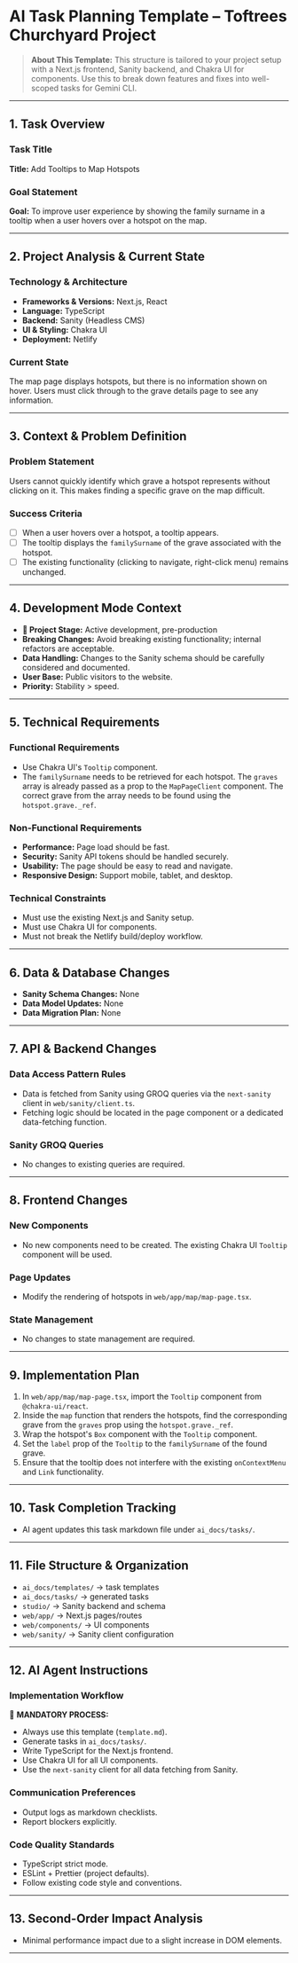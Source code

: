 # AI Task Planning Template – Toftrees Churchyard Project

> **About This Template:** This structure is tailored to your project setup with a Next.js frontend, Sanity backend, and Chakra UI for components. Use this to break down features and fixes into well-scoped tasks for Gemini CLI.

---

## 1. Task Overview

### Task Title
**Title:** Add Tooltips to Map Hotspots

### Goal Statement
**Goal:** To improve user experience by showing the family surname in a tooltip when a user hovers over a hotspot on the map.

---

## 2. Project Analysis & Current State

### Technology & Architecture
- **Frameworks & Versions:** Next.js, React
- **Language:** TypeScript
- **Backend:** Sanity (Headless CMS)
- **UI & Styling:** Chakra UI
- **Deployment:** Netlify

### Current State
The map page displays hotspots, but there is no information shown on hover. Users must click through to the grave details page to see any information.

---

## 3. Context & Problem Definition

### Problem Statement
Users cannot quickly identify which grave a hotspot represents without clicking on it. This makes finding a specific grave on the map difficult.

### Success Criteria
- [ ] When a user hovers over a hotspot, a tooltip appears.
- [ ] The tooltip displays the `familySurname` of the grave associated with the hotspot.
- [ ] The existing functionality (clicking to navigate, right-click menu) remains unchanged.

---

## 4. Development Mode Context

- **🚨 Project Stage:** Active development, pre-production
- **Breaking Changes:** Avoid breaking existing functionality; internal refactors are acceptable.
- **Data Handling:** Changes to the Sanity schema should be carefully considered and documented.
- **User Base:** Public visitors to the website.
- **Priority:** Stability > speed.

---

## 5. Technical Requirements

### Functional Requirements
- Use Chakra UI's `Tooltip` component.
- The `familySurname` needs to be retrieved for each hotspot. The `graves` array is already passed as a prop to the `MapPageClient` component. The correct grave from the array needs to be found using the `hotspot.grave._ref`.

### Non-Functional Requirements
- **Performance:** Page load should be fast.
- **Security:** Sanity API tokens should be handled securely.
- **Usability:** The page should be easy to read and navigate.
- **Responsive Design:** Support mobile, tablet, and desktop.

### Technical Constraints
- Must use the existing Next.js and Sanity setup.
- Must use Chakra UI for components.
- Must not break the Netlify build/deploy workflow.

---

## 6. Data & Database Changes

- **Sanity Schema Changes:** None
- **Data Model Updates:** None
- **Data Migration Plan:** None

---

## 7. API & Backend Changes

### Data Access Pattern Rules
- Data is fetched from Sanity using GROQ queries via the `next-sanity` client in `web/sanity/client.ts`.
- Fetching logic should be located in the page component or a dedicated data-fetching function.

### Sanity GROQ Queries
- No changes to existing queries are required.

---

## 8. Frontend Changes

### New Components
- No new components need to be created. The existing Chakra UI `Tooltip` component will be used.

### Page Updates
- Modify the rendering of hotspots in `web/app/map/map-page.tsx`.

### State Management
- No changes to state management are required.

---

## 9. Implementation Plan
1.  In `web/app/map/map-page.tsx`, import the `Tooltip` component from `@chakra-ui/react`.
2.  Inside the `map` function that renders the hotspots, find the corresponding grave from the `graves` prop using the `hotspot.grave._ref`.
3.  Wrap the hotspot's `Box` component with the `Tooltip` component.
4.  Set the `label` prop of the `Tooltip` to the `familySurname` of the found grave.
5.  Ensure that the tooltip does not interfere with the existing `onContextMenu` and `Link` functionality.

---

## 10. Task Completion Tracking
- AI agent updates this task markdown file under `ai_docs/tasks/`.

---

## 11. File Structure & Organization
- `ai_docs/templates/` → task templates
- `ai_docs/tasks/` → generated tasks
- `studio/` → Sanity backend and schema
- `web/app/` → Next.js pages/routes
- `web/components/` → UI components
- `web/sanity/` → Sanity client configuration

---

## 12. AI Agent Instructions

### Implementation Workflow
🎯 **MANDATORY PROCESS:**
- Always use this template (`template.md`).
- Generate tasks in `ai_docs/tasks/`.
- Write TypeScript for the Next.js frontend.
- Use Chakra UI for all UI components.
- Use the `next-sanity` client for all data fetching from Sanity.

### Communication Preferences
- Output logs as markdown checklists.
- Report blockers explicitly.

### Code Quality Standards
- TypeScript strict mode.
- ESLint + Prettier (project defaults).
- Follow existing code style and conventions.

---

## 13. Second-Order Impact Analysis
- Minimal performance impact due to a slight increase in DOM elements.

---
